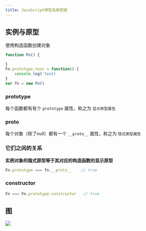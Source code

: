 ```yaml
---
title: JacaScript原型及原型链
---
```


## 实例与原型

使用构造函数创建对象

```js
function Fn() {

}
Fn.prototype.test = function() {
    console.log('test)
}
var fn = new Fn()
```


### prototype

每个函数都有有个 `prototype` 属性，称之为 `显示原型属性`

### __proto__

每个对象（除了null）都有一个 `__proto__` 属性，称之为 `隐式原型属性`

### 它们之间的关系

**实例对象的隐式原型等于其对应的构造函数的显示原型**

```js
Fn.prototype === fn.__proto__    // true
```

### constructor

```js
Fn === Fn.prototype.constructor   // true
```


## 图

![](http://cdn.cqhiji.com/pic/20200901155746.jpg)